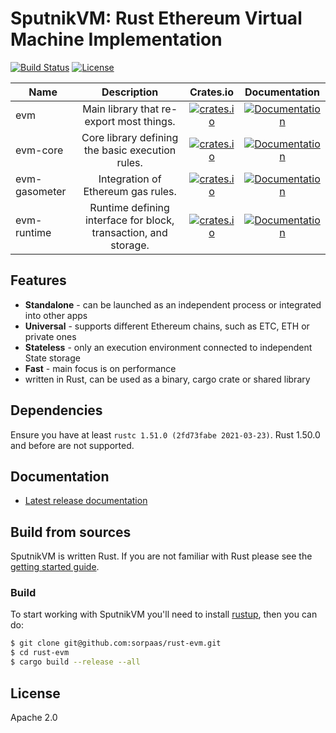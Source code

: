 # SputnikVM: Rust Ethereum Virtual Machine Implementation

[![Build Status](https://github.com/rust-blockchain/evm/workflows/Rust/badge.svg)](https://github.com/rust-blockchain/evm/actions?query=workflow%3ARust)
[![License](https://img.shields.io/badge/License-Apache%202.0-blue.svg)](./LICENSE)

| Name          | Description                                                     | Crates.io                                                                                                 | Documentation                                                                              |
|---------------|:---------------------------------------------------------------:|:---------------------------------------------------------------------------------------------------------:|:------------------------------------------------------------------------------------------:|
| evm           | Main library that re-export most things.                        | [![crates.io](https://img.shields.io/crates/v/evm.svg)](https://crates.io/crates/evm)                     | [![Documentation](https://docs.rs/evm/badge.svg)](https://docs.rs/evm)                     |
| evm-core      | Core library defining the basic execution rules.                | [![crates.io](https://img.shields.io/crates/v/evm-core.svg)](https://crates.io/crates/evm-core)           | [![Documentation](https://docs.rs/evm-core/badge.svg)](https://docs.rs/evm-core)           |
| evm-gasometer | Integration of Ethereum gas rules.                              | [![crates.io](https://img.shields.io/crates/v/evm-gasometer.svg)](https://crates.io/crates/evm-gasometer) | [![Documentation](https://docs.rs/evm-gasometer/badge.svg)](https://docs.rs/evm-gasometer) |
| evm-runtime   | Runtime defining interface for block, transaction, and storage. | [![crates.io](https://img.shields.io/crates/v/evm-runtime.svg)](https://crates.io/crates/evm-runtime)     | [![Documentation](https://docs.rs/evm-runtime/badge.svg)](https://docs.rs/evm-runtime)     |

## Features

* **Standalone** - can be launched as an independent process or integrated into other apps
* **Universal** - supports different Ethereum chains, such as ETC, ETH or private ones
* **Stateless** - only an execution environment connected to independent State storage
* **Fast** - main focus is on performance
* written in Rust, can be used as a binary, cargo crate or shared
  library

## Dependencies

Ensure you have at least `rustc 1.51.0 (2fd73fabe 2021-03-23)`. Rust 1.50.0 and
before are not supported.

## Documentation

* [Latest release documentation](https://docs.rs/evm)

## Build from sources

SputnikVM is written Rust. If you are not familiar with Rust please
see the
[getting started guide](https://doc.rust-lang.org/book/getting-started.html).

### Build

To start working with SputnikVM you'll
need to install [rustup](https://www.rustup.rs/), then you can do:

```bash
$ git clone git@github.com:sorpaas/rust-evm.git
$ cd rust-evm
$ cargo build --release --all
```

## License

Apache 2.0
